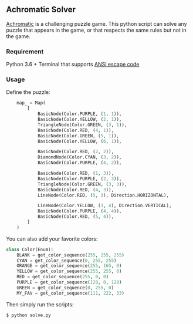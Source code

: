 ## Achromatic Solver

[Achromatic](https://www.studiogoya.co/achromatic/) is a challenging puzzle game. This python script can solve any puzzle that appears in the game, or that respects the same rules but not in the game.


### Requirement
Python 3.6 +
Terminal that supports [ANSI escape code](https://en.wikipedia.org/wiki/ANSI_escape_code)

### Usage

Define the puzzle:

```python
    map_ = Map(
        [
            BasicNode(Color.PURPLE, (1, 1)),
            BasicNode(Color.YELLOW, (2, 1)),
            TriangleNode(Color.GREEN, (3, 1)),
            BasicNode(Color.RED, (4, 1)),
            BasicNode(Color.GREEN, (5, 1)),
            BasicNode(Color.YELLOW, (6, 1)),

            BasicNode(Color.RED, (2, 2)),
            DiamondNode(Color.CYAN, (3, 2)),
            BasicNode(Color.PURPLE, (4, 2)),

            BasicNode(Color.RED, (1, 3)),
            BasicNode(Color.PURPLE, (2, 3)),
            TriangleNode(Color.GREEN, (3, 3)),
            BasicNode(Color.RED, (4, 3)),
            LineNode(Color.RED, (5, 3), Direction.HORIZONTAL),

            LineNode(Color.YELLOW, (3, 4), Direction.VERTICAL),
            BasicNode(Color.PURPLE, (4, 4)),
            BasicNode(Color.RED, (5, 4)),
        ]
    )
```

You can also add your favorite colors:

```python
class Color(Enum):
    BLANK = get_color_sequence(255, 255, 255)
    CYAN = get_color_sequence(0, 255, 255)
    ORANGE = get_color_sequence(255, 165, 0)
    YELLOW = get_color_sequence(255, 255, 0)
    RED = get_color_sequence(255, 0, 0)
    PURPLE = get_color_sequence(128, 0, 128)
    GREEN = get_color_sequence(0, 255, 0)
    MY_FAV = get_color_sequence(111, 222, 33)
```

Then simply run the scripts:
```shell
$ python solve.py
```
